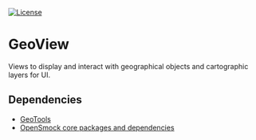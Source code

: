 [![License](https://img.shields.io/github/license/openSmock/GeoView.svg)](./LICENSE)

# GeoView
Views to display and interact with geographical objects and cartographic layers for UI.

## Dependencies

- [GeoTools](https://github.com/OpenSmock/GeoTools)
- [OpenSmock core packages and dependencies](https://github.com/OpenSmock/OpenSmock)
